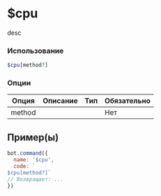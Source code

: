 # $cpu
desc
### Использование
```php
$cpu[method?]
```

### Опции

| Опция | Описание | Тип | Обязательно |
|--------|-------------|------|----------|
| method |  |  | Нет |  
## Пример(ы)

```javascript
bot.command({
  name: '$cpu',
  code: `
$cpu[method?]`
// Возвращает: ...
})
```